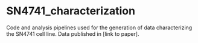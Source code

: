 # SN4741_characterization
Code and analysis pipelines used for the generation of data characterizing the SN4741 cell line. Data published in [link to paper].
